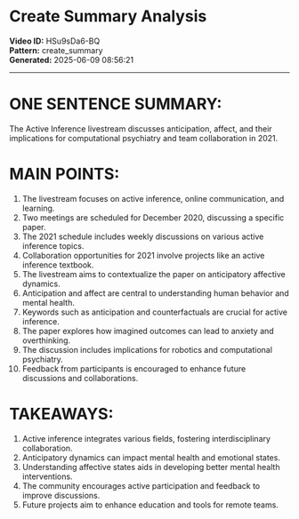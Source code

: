 # Create Summary Analysis

**Video ID:** HSu9sDa6-BQ  
**Pattern:** create_summary  
**Generated:** 2025-06-09 08:56:21  

---

# ONE SENTENCE SUMMARY:
The Active Inference livestream discusses anticipation, affect, and their implications for computational psychiatry and team collaboration in 2021.

# MAIN POINTS:
1. The livestream focuses on active inference, online communication, and learning.
2. Two meetings are scheduled for December 2020, discussing a specific paper.
3. The 2021 schedule includes weekly discussions on various active inference topics.
4. Collaboration opportunities for 2021 involve projects like an active inference textbook.
5. The livestream aims to contextualize the paper on anticipatory affective dynamics.
6. Anticipation and affect are central to understanding human behavior and mental health.
7. Keywords such as anticipation and counterfactuals are crucial for active inference.
8. The paper explores how imagined outcomes can lead to anxiety and overthinking.
9. The discussion includes implications for robotics and computational psychiatry.
10. Feedback from participants is encouraged to enhance future discussions and collaborations.

# TAKEAWAYS:
1. Active inference integrates various fields, fostering interdisciplinary collaboration.
2. Anticipatory dynamics can impact mental health and emotional states.
3. Understanding affective states aids in developing better mental health interventions.
4. The community encourages active participation and feedback to improve discussions.
5. Future projects aim to enhance education and tools for remote teams.